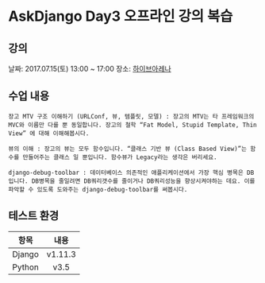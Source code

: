 # AskDjango Day3 오프라인 강의 복습

## 강의

날짜: 2017.07.15(토) 13:00 ~ 17:00
장소: [하이브아레나](http://map.naver.com/?mapmode=0&lng=687e734cf6adc46f4546562c1bc789da&pinId=35914663&pinType=site&lat=0bbe8c0b1a44b349990e91640f99d74b&dlevel=11&enc=b64)

## 수업 내용

```
장고 MTV 구조 이해하기 (URLConf, 뷰, 템플릿, 모델) : 장고의 MTV는 타 프레임워크의 MVC와 이름만 다를 뿐 동일합니다. 장고의 철학 “Fat Model, Stupid Template, Thin View” 에 대해 이해해봅시다.

뷰의 이해 : 장고의 뷰는 모두 함수입니다. “클래스 기반 뷰 (Class Based View)”는 함수를 만들어주는 클래스 일 뿐입니다. 함수뷰가 Legacy라는 생각은 버리세요.

django-debug-toolbar : 데이터베이스 의존적인 애플리케이션에서 가장 핵심 병목은 DB입니다. DB병목을 줄일려면 DB쿼리갯수를 줄이거나 DB쿼리성능을 향상시켜야하는 데요. 이를 파악할 수 있도록 도와주는 django-debug-toolbar를 써봅시다.
```
## 테스트 환경

| 항목 | 내용 |
| :--: | :--: |
| Django | v1.11.3 |
| Python | v3.5 |
